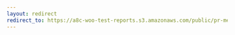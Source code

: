 ```yaml
---
layout: redirect
redirect_to: https://a8c-woo-test-reports.s3.amazonaws.com/public/pr-merge/39702/e2e/index.html
---
```

